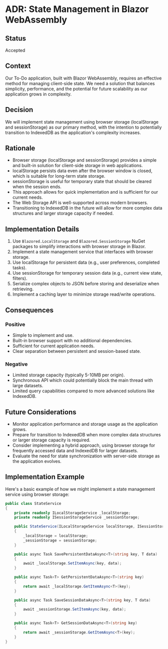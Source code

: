 # ADR: State Management in Blazor WebAssembly

## Status
Accepted

## Context
Our To-Do application, built with Blazor WebAssembly, requires an effective method for managing client-side state. We need a solution that balances simplicity, performance, and the potential for future scalability as our application grows in complexity.

## Decision
We will implement state management using browser storage (localStorage and sessionStorage) as our primary method, with the intention to potentially transition to IndexedDB as the application's complexity increases.

## Rationale
- Browser storage (localStorage and sessionStorage) provides a simple and built-in solution for client-side storage in web applications.
- localStorage persists data even after the browser window is closed, which is suitable for long-term state storage.
- sessionStorage is useful for temporary state that should be cleared when the session ends.
- This approach allows for quick implementation and is sufficient for our current needs.
- The Web Storage API is well-supported across modern browsers.
- Transitioning to IndexedDB in the future will allow for more complex data structures and larger storage capacity if needed.

## Implementation Details
1. Use `Blazored.LocalStorage` and `Blazored.SessionStorage` NuGet packages to simplify interactions with browser storage in Blazor.
2. Implement a state management service that interfaces with browser storage.
3. Use localStorage for persistent data (e.g., user preferences, completed tasks).
4. Use sessionStorage for temporary session data (e.g., current view state, filters).
5. Serialize complex objects to JSON before storing and deserialize when retrieving.
6. Implement a caching layer to minimize storage read/write operations.

## Consequences
### Positive
- Simple to implement and use.
- Built-in browser support with no additional dependencies.
- Sufficient for current application needs.
- Clear separation between persistent and session-based state.

### Negative
- Limited storage capacity (typically 5-10MB per origin).
- Synchronous API which could potentially block the main thread with large datasets.
- Limited query capabilities compared to more advanced solutions like IndexedDB.

## Future Considerations
- Monitor application performance and storage usage as the application grows.
- Prepare for transition to IndexedDB when more complex data structures or larger storage capacity is required.
- Consider implementing a hybrid approach, using browser storage for frequently accessed data and IndexedDB for larger datasets.
- Evaluate the need for state synchronization with server-side storage as the application evolves.

## Implementation Example
Here's a basic example of how we might implement a state management service using browser storage:

```csharp
public class StateService
{
    private readonly ILocalStorageService _localStorage;
    private readonly ISessionStorageService _sessionStorage;

    public StateService(ILocalStorageService localStorage, ISessionStorageService sessionStorage)
    {
        _localStorage = localStorage;
        _sessionStorage = sessionStorage;
    }

    public async Task SavePersistentDataAsync<T>(string key, T data)
    {
        await _localStorage.SetItemAsync(key, data);
    }

    public async Task<T> GetPersistentDataAsync<T>(string key)
    {
        return await _localStorage.GetItemAsync<T>(key);
    }

    public async Task SaveSessionDataAsync<T>(string key, T data)
    {
        await _sessionStorage.SetItemAsync(key, data);
    }

    public async Task<T> GetSessionDataAsync<T>(string key)
    {
        return await _sessionStorage.GetItemAsync<T>(key);
    }
}
```